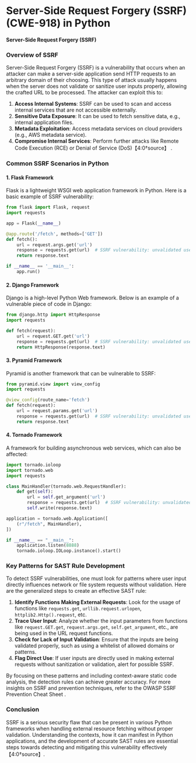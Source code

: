 # Server-Side Request Forgery (SSRF) (CWE-918) in Python

#### Server-Side Request Forgery (SSRF) 

### Overview of SSRF
Server-Side Request Forgery (SSRF) is a vulnerability that occurs when an attacker can make a server-side application send HTTP requests to an arbitrary domain of their choosing. This type of attack usually happens when the server does not validate or sanitize user inputs properly, allowing the crafted URL to be processed. The attacker can exploit this to:

1. **Access Internal Systems**: SSRF can be used to scan and access internal services that are not accessible externally.
2. **Sensitive Data Exposure**: It can be used to fetch sensitive data, e.g., internal application files.
3. **Metadata Exploitation**: Access metadata services on cloud providers (e.g., AWS metadata service).
4. **Compromise Internal Services**: Perform further attacks like Remote Code Execution (RCE) or Denial of Service (DoS)【4:0†source】  .

### Common SSRF Scenarios in Python

#### 1. Flask Framework
Flask is a lightweight WSGI web application framework in Python. Here is a basic example of SSRF vulnerability:

```python
from flask import Flask, request
import requests

app = Flask(__name__)

@app.route('/fetch', methods=['GET'])
def fetch():
    url = request.args.get('url')
    response = requests.get(url)  # SSRF vulnerability: unvalidated user input being used to make a request.
    return response.text

if __name__ == '__main__':
    app.run()
```

#### 2. Django Framework
Django is a high-level Python Web framework. Below is an example of a vulnerable piece of code in Django:

```python
from django.http import HttpResponse
import requests

def fetch(request):
    url = request.GET.get('url')
    response = requests.get(url)  # SSRF vulnerability: unvalidated user input being used to make a request.
    return HttpResponse(response.text)
```

#### 3. Pyramid Framework
Pyramid is another framework that can be vulnerable to SSRF:

```python
from pyramid.view import view_config
import requests

@view_config(route_name='fetch')
def fetch(request):
    url = request.params.get('url')
    response = requests.get(url)  # SSRF vulnerability: unvalidated user input being used to make a request.
    return response.text
```

#### 4. Tornado Framework
A framework for building asynchronous web services, which can also be affected:

```python
import tornado.ioloop
import tornado.web
import requests

class MainHandler(tornado.web.RequestHandler):
    def get(self):
        url = self.get_argument('url')
        response = requests.get(url)  # SSRF vulnerability: unvalidated user input being used to make a request.
        self.write(response.text)

application = tornado.web.Application([
    (r"/fetch", MainHandler),
])

if __name__ == "__main__":
    application.listen(8888)
    tornado.ioloop.IOLoop.instance().start()
```

### Key Patterns for SAST Rule Development

To detect SSRF vulnerabilities, one must look for patterns where user input directly influences network or file system requests without validation. Here are the generalized steps to create an effective SAST rule:

1. **Identify Functions Making External Requests**: Look for the usage of functions like `requests.get`, `urllib.request.urlopen`, `httplib2.Http().request`, etc.
2. **Trace User Input**: Analyze whether the input parameters from functions like `request.GET.get`, `request.args.get`, `self.get_argument`, etc., are being used in the URL request functions.
3. **Check for Lack of Input Validation**: Ensure that the inputs are being validated properly, such as using a whitelist of allowed domains or patterns.
4. **Flag Direct Use**: If user inputs are directly used in making external requests without sanitization or validation, alert for possible SSRF.

By focusing on these patterns and including context-aware static code analysis, the detection rules can achieve greater accuracy. For more insights on SSRF and prevention techniques, refer to the OWASP SSRF Prevention Cheat Sheet .

### Conclusion

SSRF is a serious security flaw that can be present in various Python frameworks when handling external resource fetching without proper validation. Understanding the contexts, how it can manifest in Python applications, and the development of accurate SAST rules are essential steps towards detecting and mitigating this vulnerability effectively【4:0†source】.